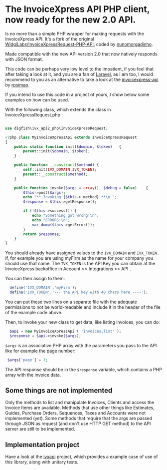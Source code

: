 # The InvoiceXpress API PHP client, now ready for the new 2.0 API.

Is no more than a simple PHP wrapper for making requests with the InvoiceXpress API. It's a fork of the original [WidgiLabs/InvoiceXpressRequest-PHP-API](https://github.com/WidgiLabs/InvoiceXpressRequest-PHP-API), coded by [nunomorgadinho](https://github.com/nunomorgadinho).

Made compatible with the new API version 2.0 that now natively responds with JSON format.

This code can be perhaps very low level to the impatient, if you feel that after taking a look at it, and you are a fan of [Laravel](http://laravel.com), as I am too, I would recommend to you as an alternative to take a look at the [invoicexpress-api](https://github.com/rpsimao/invoicexpress-api) by [rpsimao](https://github.com/rpsimao).

If you intend to use this code in a project of yours, I show below some examples on how can be used.

With the following class, which extends the class in InvoiceXpressRequest.php :

```php

use digfish\ivx_api2_php\InvoiceXpressRequest;

<?php class MyInvoiceXpressApi extends InvoiceXpressRequest
{
    public static function init($domain, $token)   {
        parent::init($domain, $token);
    }

    public function __construct($method) {
        self::init(IVX_DOMAIN,IVX_TOKEN);
        parent::__construct($method);
    }

    public function invoke($args = array(), $debug = false)    {
        $this->post($args);
        echo "** Invoking {$this->_method} **\n ";
        $response = $this->getResponse();

        if (!$this->success()) {
            echo "Something got wrong!\n";
            echo "ERRORS:\n";
            var_dump($this->getError());
        }
        return $response;
    }
}
```


You should already have assigned values to the ```IVX_DOMAIN``` and ```IVX_TOKEN``` . If, for example you are using myFirm as the name for your company you should use that name. The ```IVX_TOKEN``` is the API Key you can obtain at the InvoiceXpress backoffice in Account >> Integrations >> API .

You can then assign to them:
```php
  define('IVX_DOMAIN','myFirm');
  define('IVX_TOKEN','--- the API key with 40 chars here ----');
```
You can put these two lines on a separate file with the adequate permissions to not be world-readable and include it in the header of the file of the example code above.

Then, to invoke your new class to get data, like listing invoices, you can do:
```php
  $api = new MyInvoiceXpressApi ( 'invoices.list' );
  $response = $api->invoke($args);
```

```$args``` is an associative PHP array with the parameters you pass to the API like for example the page number:
```php
 $args['page'] = 3;
```
The API response should be in the ```$response``` variable, which contains a PHP array with the invoice data.


## Some things are not implemented

Only the methods to list and manipulate Invoices, Clients and access the Invoice Items are available. Methods that use other things like Estimates, Guides, Purchase Orders, Sequences, Taxes and Accounts were not implemented (yet).
Some methods that require that the args are passed through JSON as request (and don't use HTTP GET method) to the API server are still to be implemented.

## Implementation project
Have a look at the [ivxapi](https://github.com/digfish/ivxapi) project, which provides a example case of use of this library, along with unitary tests.
